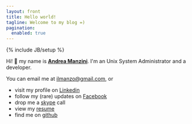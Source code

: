 ```yaml
---
layout: front
title: Hello world!
tagline: Welcome to my blog =)
pagination:
  enabled: true
---
```

{% include JB/setup %}

Hi! :wave: my name is [**Andrea Manzini**](about.html). I'm an Unix System Administrator and a developer.

You can email me at [ilmanzo@gmail.com](mailto:ilmanzo@gmail.com), or

 - visit my profile on [Linkedin](http://it.linkedin.com/in/andreamanzini)
 - follow my (rare) updates on [Facebook](https://www.facebook.com/andrea.manzini.90)
 - drop me a [skype](skype:andreamanzini73) call 
 - view my [resume](curriculum.html)
 - find me on [github](https://github.com/ilmanzo)
